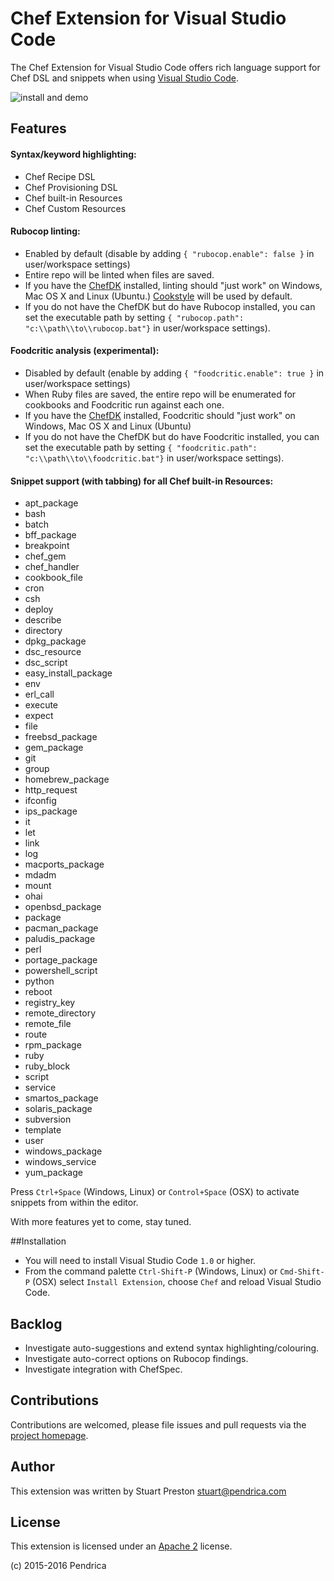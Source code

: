 # Chef Extension for Visual Studio Code

The Chef Extension for Visual Studio Code offers rich language support for Chef DSL and snippets when using [Visual Studio Code](http://code.visualstudio.com).

![install and demo](https://github.com/pendrica/vscode-chef/raw/master/images/vscode-chef-install.gif)

## Features
#### Syntax/keyword highlighting:
 * Chef Recipe DSL
 * Chef Provisioning DSL
 * Chef built-in Resources
 * Chef Custom Resources

#### Rubocop linting:
 * Enabled by default (disable by adding ```{ "rubocop.enable": false }``` in user/workspace settings)
 * Entire repo will be linted when files are saved.
 * If you have the [ChefDK](http://downloads.chef.io/chef-dk) installed, linting should "just work" on Windows, Mac OS X and Linux (Ubuntu.) [Cookstyle](https://github.com/chef/cookstyle) will be used by default.
 * If you do not have the ChefDK but do have Rubocop installed, you can set the executable path by setting ```{ "rubocop.path": "c:\\path\\to\\rubocop.bat"}``` in user/workspace settings).

#### Foodcritic analysis (experimental):
 * Disabled by default (enable by adding ```{ "foodcritic.enable": true }``` in user/workspace settings)
 * When Ruby files are saved, the entire repo will be enumerated for cookbooks and Foodcritic run against each one.
 * If you have the [ChefDK](http://downloads.chef.io/chef-dk) installed, Foodcritic should "just work" on Windows, Mac OS X and Linux (Ubuntu)
 * If you do not have the ChefDK but do have Foodcritic installed, you can set the executable path by setting ```{ "foodcritic.path": "c:\\path\\to\\foodcritic.bat"}``` in user/workspace settings).

#### Snippet support (with tabbing) for all Chef built-in Resources:
 * apt_package
 * bash
 * batch
 * bff_package
 * breakpoint
 * chef_gem
 * chef_handler
 * cookbook_file
 * cron
 * csh
 * deploy
 * describe
 * directory
 * dpkg_package
 * dsc_resource
 * dsc_script
 * easy_install_package
 * env
 * erl_call
 * execute
 * expect
 * file
 * freebsd_package
 * gem_package
 * git
 * group
 * homebrew_package
 * http_request
 * ifconfig
 * ips_package
 * it
 * let
 * link
 * log
 * macports_package
 * mdadm
 * mount
 * ohai
 * openbsd_package
 * package
 * pacman_package
 * paludis_package
 * perl
 * portage_package
 * powershell_script
 * python
 * reboot
 * registry_key
 * remote_directory
 * remote_file
 * route
 * rpm_package
 * ruby
 * ruby_block
 * script
 * service
 * smartos_package
 * solaris_package
 * subversion
 * template
 * user
 * windows_package
 * windows_service
 * yum_package

 Press ```Ctrl+Space``` (Windows, Linux) or ```Control+Space``` (OSX) to activate snippets from within the editor.

 With more features yet to come, stay tuned.

##Installation

 * You will need to install Visual Studio Code `1.0` or higher.
 * From the command palette ```Ctrl-Shift-P``` (Windows, Linux) or ```Cmd-Shift-P``` (OSX) select `Install Extension`, choose `Chef` and reload Visual Studio Code.  

## Backlog

 * Investigate auto-suggestions and extend syntax highlighting/colouring.
 * Investigate auto-correct options on Rubocop findings.
 * Investigate integration with ChefSpec.

## Contributions

Contributions are welcomed, please file issues and pull requests via the [project homepage](https://github.com/pendrica/vscode-chef).

## Author

This extension was written by Stuart Preston [stuart@pendrica.com](stuart@pendrica.com)

## License
This extension is licensed under an [Apache 2](LICENSE.md) license.

(c) 2015-2016 Pendrica
